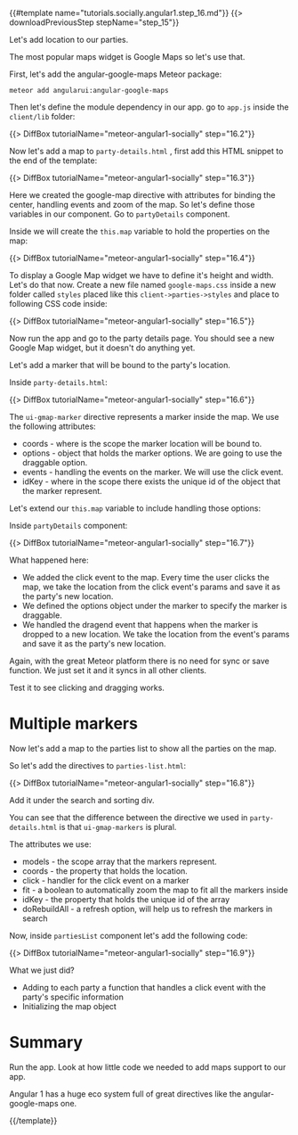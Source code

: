 {{#template name="tutorials.socially.angular1.step_16.md"}}
{{> downloadPreviousStep stepName="step_15"}}

Let's add location to our parties.

The most popular maps widget is Google Maps so let's use that.

First, let's add the angular-google-maps Meteor package:

    meteor add angularui:angular-google-maps


Then let's define the module dependency in our app. go to `app.js` inside the `client/lib` folder:

{{> DiffBox tutorialName="meteor-angular1-socially" step="16.2"}}

Now let's add a map to `party-details.html` , first add this HTML snippet to the end of the template:

{{> DiffBox tutorialName="meteor-angular1-socially" step="16.3"}}

Here we created the google-map directive with attributes for binding the center, handling events and zoom of the map.
So let's define those variables in our component. Go to `partyDetails` component.

Inside we will create the `this.map` variable to hold the properties on the map:

{{> DiffBox tutorialName="meteor-angular1-socially" step="16.4"}}

To display a Google Map widget we have to define it's height and width. Let's do that now.
Create a new file named `google-maps.css` inside a new folder called `styles` placed like this `client->parties->styles` and place to following CSS code inside:

{{> DiffBox tutorialName="meteor-angular1-socially" step="16.5"}}

Now run the app and go to the party details page. You should see a new Google Map widget, but it doesn't do anything yet.

Let's add a marker that will be bound to the party's location.

Inside `party-details.html`:

{{> DiffBox tutorialName="meteor-angular1-socially" step="16.6"}}

The `ui-gmap-marker` directive represents a marker inside the map. We use the following attributes:

* coords - where is the scope the marker location will be bound to.
* options - object that holds the marker options. We are going to use the draggable option.
* events - handling the events on the marker. We will use the click event.
* idKey - where in the scope there exists the unique id of the object that the marker represent.

Let's extend our `this.map` variable to include handling those options:

Inside `partyDetails` component:

{{> DiffBox tutorialName="meteor-angular1-socially" step="16.7"}}

What happened here:

* We added the click event to the map. Every time the user clicks the map, we take the location from the click event's params and save it as the party's new location.
* We defined the options object under the marker to specify the marker is draggable.
* We handled the dragend event that happens when the marker is dropped to a new location. We take the location from the event's params and save it as the party's new location.

Again, with the great Meteor platform there is no need for sync or save function. We just set it and it syncs in all other clients.

Test it to see clicking and dragging works.


# Multiple markers

Now let's add a map to the parties list to show all the parties on the map.

So let's add the directives to `parties-list.html`:

{{> DiffBox tutorialName="meteor-angular1-socially" step="16.8"}}

Add it under the search and sorting div.

You can see that the difference between the directive we used in `party-details.html` is that `ui-gmap-markers` is plural.

The attributes we use:

* models - the scope array that the markers represent.
* coords - the property that holds the location.
* click - handler for the click event on a marker
* fit - a boolean to automatically zoom the map to fit all the markers inside
* idKey - the property that holds the unique id of the array
* doRebuildAll - a refresh option, will help us to refresh the markers in search

Now, inside `partiesList` component let's add the following code:

{{> DiffBox tutorialName="meteor-angular1-socially" step="16.9"}}

What we just did?

* Adding to each party a function that handles a click event with the party's specific information
* Initializing the map object

# Summary

Run the app.  Look at how little code we needed to add maps support to our app.

Angular 1 has a huge eco system full of great directives like the angular-google-maps one.

{{/template}}